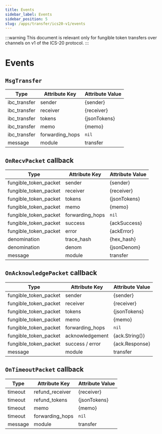 ```yaml
---
title: Events
sidebar_label: Events
sidebar_position: 5
slug: /apps/transfer/ics20-v1/events
---
```


:::warning
This document is relevant only for fungible token transfers over channels on v1 of the ICS-20 protocol.
:::

# Events

## `MsgTransfer`

| Type         | Attribute Key   | Attribute Value |
|--------------|-----------------|-----------------|
| ibc_transfer | sender          | \{sender\}      |
| ibc_transfer | receiver        | \{receiver\}    |
| ibc_transfer | tokens          | \{jsonTokens\}  |
| ibc_transfer | memo            | \{memo\}        |
| ibc_transfer | forwarding_hops | `nil`           |
| message      | module          | transfer        |

## `OnRecvPacket` callback

| Type                  | Attribute Key   | Attribute Value |
|-----------------------|-----------------|-----------------|
| fungible_token_packet | sender          | \{sender\}      |
| fungible_token_packet | receiver        | \{receiver\}    |
| fungible_token_packet | tokens          | \{jsonTokens\}  |
| fungible_token_packet | memo            | \{memo\}        |
| fungible_token_packet | forwarding_hops | `nil`           |
| fungible_token_packet | success         | \{ackSuccess\}  |
| fungible_token_packet | error           | \{ackError\}    |
| denomination          | trace_hash      | \{hex_hash\}    |
| denomination          | denom           | \{jsonDenom\}   |
| message               | module          | transfer        |

## `OnAcknowledgePacket` callback

| Type                  | Attribute Key   | Attribute Value  |
|-----------------------|-----------------|------------------|
| fungible_token_packet | sender          | \{sender\}       |
| fungible_token_packet | receiver        | \{receiver\}     |
| fungible_token_packet | tokens          | \{jsonTokens\}   |
| fungible_token_packet | memo            | \{memo\}         |
| fungible_token_packet | forwarding_hops | `nil`            |
| fungible_token_packet | acknowledgement | \{ack.String()\} |
| fungible_token_packet | success / error | \{ack.Response\} |
| message               | module          | transfer         |

## `OnTimeoutPacket` callback

| Type    | Attribute Key   | Attribute Value |
|---------|-----------------|-----------------|
| timeout | refund_receiver | \{receiver\}    |
| timeout | refund_tokens   | \{jsonTokens\}  |
| timeout | memo            | \{memo\}        |
| timeout | forwarding_hops | `nil`           |
| message | module          | transfer        |
